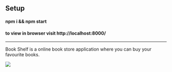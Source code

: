 ## Setup

#### npm i && npm start

#### to view in browser visit http://localhost:8000/

--------------------------------------------------------
Book Shelf is a online book store application where you can buy your favourite books.

<img src="images/s1" />
